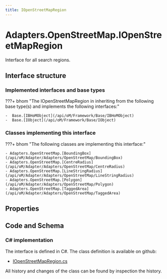 ```yaml
---
title: IOpenStreetMapRegion
---
```


# Adapters.OpenStreetMap.IOpenStreetMapRegion

Interface for all search regions.

## Interface structure

### Implemented interfaces and base types

???+ bhom "The IOpenStreetMapRegion in inheriting from the following base type(s) and implements the following interfaces:"

    -  Base.[IBHoMObject](/api/oM/Framework/Base/IBHoMObject)
    -  Base.[IObject](/api/oM/Framework/Base/IObject)


### Classes implementing this interface

???+ bhom "The following classes are implementing this interface:"

    - Adapters.OpenStreetMap.[BoundingBox](/api/oM/Adapter/Adapters/OpenStreetMap/BoundingBox)
    - Adapters.OpenStreetMap.[CentreRadius](/api/oM/Adapter/Adapters/OpenStreetMap/CentreRadius)
    - Adapters.OpenStreetMap.[LineStringRadius](/api/oM/Adapter/Adapters/OpenStreetMap/LineStringRadius)
    - Adapters.OpenStreetMap.[Polygon](/api/oM/Adapter/Adapters/OpenStreetMap/Polygon)
    - Adapters.OpenStreetMap.[TaggedArea](/api/oM/Adapter/Adapters/OpenStreetMap/TaggedArea)


## Properties

## Code and Schema

### C# implementation

The interface is defined in C#. The class definition is available on github:

- [IOpenStreetMapRegion.cs](https://github.com/BHoM/OpenStreetMap_Toolkit/blob/develop/OpenStreetMap_oM/Elements/IOpenStreetMapRegion.cs)

All history and changes of the class can be found by inspection the history.
